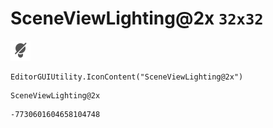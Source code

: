 # SceneViewLighting@2x `32x32`
<img src="/img/SceneViewLighting@2x.png" width=32 height=32>

``` CSharp
EditorGUIUtility.IconContent("SceneViewLighting@2x")
```
```
SceneViewLighting@2x
```
```
-7730601604658104748
```

